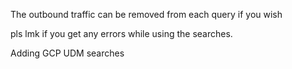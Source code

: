 The outbound traffic can be removed from each query if you wish


pls lmk if you get any errors while using the searches.


Adding GCP UDM searches
